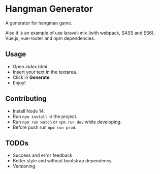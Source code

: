 # Hangman Generator
A generator for hangman game.

Also it is an example of use laravel-mix (with webpack, SASS and ES6), Vue.js, vue-router and npm dependencies.

## Usage
- Open *index.html*
- Insert your text in the textarea.
- Click in **Generate**.
- Enjoy!

## Contributing
- Install Node 14.
- Run `npm install` in the project.
- Run `npm run watch` or `npm run dev` while developing.
- Before push run `npm run prod`.

## TODOs
- Success and error feedback
- Better style and without bootstrap dependency.
- Versioning
